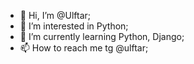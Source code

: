 - 👋 Hi, I’m @Ulftar;
- 👀 I’m interested in Python;
- 🌱 I’m currently learning Python, Django;
- 📫 How to reach me tg @ulftar;

<!---
Ulftar/Ulftar is a ✨ special ✨ repository because its `README.md` (this file) appears on your GitHub profile.
You can click the Preview link to take a look at your changes.
--->
